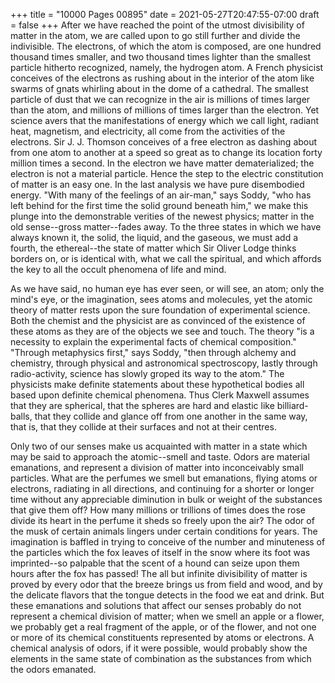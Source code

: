 +++
title = "10000 Pages 00895"
date = 2021-05-27T20:47:55-07:00
draft = false
+++
After we have reached the point of the utmost divisibility of matter in the atom, we are called upon to go still further and divide the indivisible. The electrons, of which the atom is composed, are one hundred thousand times smaller, and two thousand times lighter than the smallest particle hitherto recognized, namely, the hydrogen atom. A French physicist conceives of the electrons as rushing about in the interior of the atom like swarms of gnats whirling about in the dome of a cathedral. The smallest particle of dust that we can recognize in the air is millions of times larger than the atom, and millions of millions of times larger than the electron. Yet science avers that the manifestations of energy which we call light, radiant heat, magnetism, and electricity, all come from the activities of the electrons. Sir J. J. Thomson conceives of a free electron as dashing about from one atom to another at a speed so great as to change its location forty million times a second. In the electron we have matter dematerialized; the electron is not a material particle. Hence the step to the electric constitution of matter is an easy one. In the last analysis we have pure disembodied energy. "With many of the feelings of an air-man," says Soddy, "who has left behind for the first time the solid ground beneath him," we make this plunge into the demonstrable verities of the newest physics; matter in the old sense--gross matter--fades away. To the three states in which we have always known it, the solid, the liquid, and the gaseous, we must add a fourth, the ethereal--the state of matter which Sir Oliver Lodge thinks borders on, or is identical with, what we call the spiritual, and which affords the key to all the occult phenomena of life and mind.

As we have said, no human eye has ever seen, or will see, an atom; only the mind's eye, or the imagination, sees atoms and molecules, yet the atomic theory of matter rests upon the sure foundation of experimental science. Both the chemist and the physicist are as convinced of the existence of these atoms as they are of the objects we see and touch. The theory "is a necessity to explain the experimental facts of chemical composition." "Through metaphysics first," says Soddy, "then through alchemy and chemistry, through physical and astronomical spectroscopy, lastly through radio-activity, science has slowly groped its way to the atom." The physicists make definite statements about these hypothetical bodies all based upon definite chemical phenomena. Thus Clerk Maxwell assumes that they are spherical, that the spheres are hard and elastic like billiard-balls, that they collide and glance off from one another in the same way, that is, that they collide at their surfaces and not at their centres.

Only two of our senses make us acquainted with matter in a state which may be said to approach the atomic--smell and taste. Odors are material emanations, and represent a division of matter into inconceivably small particles. What are the perfumes we smell but emanations, flying atoms or electrons, radiating in all directions, and continuing for a shorter or longer time without any appreciable diminution in bulk or weight of the substances that give them off? How many millions or trillions of times does the rose divide its heart in the perfume it sheds so freely upon the air? The odor of the musk of certain animals lingers under certain conditions for years. The imagination is baffled in trying to conceive of the number and minuteness of the particles which the fox leaves of itself in the snow where its foot was imprinted--so palpable that the scent of a hound can seize upon them hours after the fox has passed! The all but infinite divisibility of matter is proved by every odor that the breeze brings us from field and wood, and by the delicate flavors that the tongue detects in the food we eat and drink. But these emanations and solutions that affect our senses probably do not represent a chemical division of matter; when we smell an apple or a flower, we probably get a real fragment of the apple, or of the flower, and not one or more of its chemical constituents represented by atoms or electrons. A chemical analysis of odors, if it were possible, would probably show the elements in the same state of combination as the substances from which the odors emanated.

